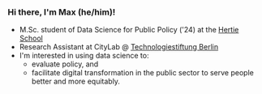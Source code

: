 ### Hi there, I'm Max (he/him)!

- M.Sc. student of Data Science for Public Policy ('24) at the [Hertie School](https://www.hertie-school.org/en/)
- Research Assistant at CityLab @ [Technologiestiftung Berlin](https://github.com/technologiestiftung)
- I'm interested in using data science to:
  - evaluate policy, and
  - facilitate digital transformation in the public sector to serve people better and more equitably.
